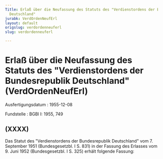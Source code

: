 ```yaml
---
Title: Erlaß über die Neufassung des Statuts des "Verdienstordens der Bundesrepublik
  Deutschland"
jurabk: VerdOrdenNeufErl
layout: default
origslug: verdordenneuferl
slug: verdordenneuferl

---
```


# Erlaß über die Neufassung des Statuts des "Verdienstordens der Bundesrepublik Deutschland" (VerdOrdenNeufErl)

Ausfertigungsdatum
:   1955-12-08

Fundstelle
:   BGBl I: 1955, 749



## (XXXX)

Das Statut des "Verdienstordens der Bundesrepublik Deutschland" vom 7.
September 1951 (Bundesgesetzbl. I S. 831) in der Fassung des Erlasses
vom 9. Juni 1952 (Bundesgesetzbl. I S. 325) erhält folgende Fassung:

